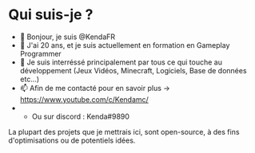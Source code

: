 # Qui suis-je ?
- 👋 Bonjour, je suis @KendaFR
- 🌱 J'ai 20 ans, et je suis actuellement en formation en Gameplay Programmer
- 👀 Je suis interréssé principalement par tous ce qui touche au développement (Jeux Vidéos, Minecraft, Logiciels, Base de données etc...)
- 📫 Afin de me contacté pour en savoir plus -> https://www.youtube.com/c/Kendamc/
- - Ou sur discord : Kenda#9890


La plupart des projets que je mettrais ici, sont open-source, à des fins d'optimisations ou de potentiels idées.

